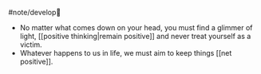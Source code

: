 #note/develop🍃 

- No matter what comes down on your head, you must find a glimmer of light, [[positive thinking|remain positive]] and never treat yourself as a victim. 
- Whatever happens to us in life, we must aim to keep things [[net positive]]. 